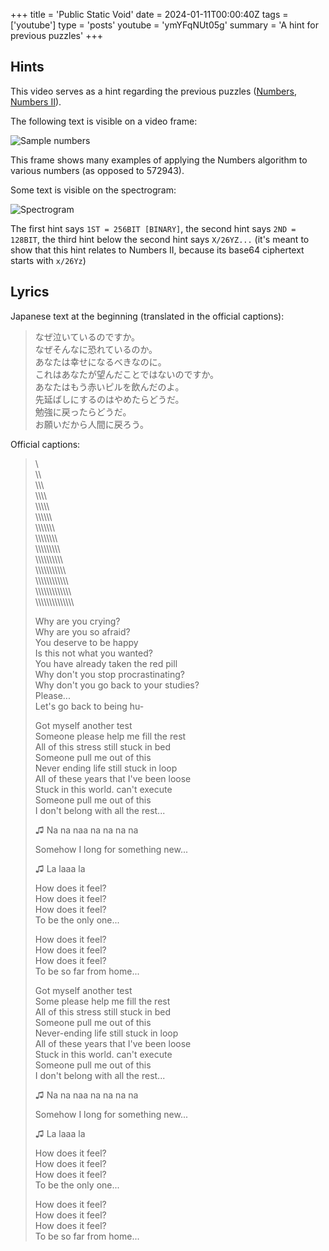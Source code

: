 +++
title = 'Public Static Void'
date = 2024-01-11T00:00:40Z
tags = ['youtube']
type = 'posts'
youtube = 'ymYFqNUt05g'
summary = 'A hint for previous puzzles'
+++

## Hints

This video serves as a hint regarding the previous puzzles
([Numbers](../numbers/), [Numbers II](../numbers2/)).

The following text is visible on a video frame:

![Sample numbers](/images/psv-keys.png)

This frame shows many examples of applying the Numbers algorithm to
various numbers (as opposed to 572943).

Some text is visible on the spectrogram:

![Spectrogram](/images/psv-audio.png)

The first hint says `1ST = 256BIT [BINARY]`, the second hint says `2ND =
128BIT`, the third hint below the second hint says `X/26YZ...` (it's
meant to show that this hint relates to Numbers II, because its base64
ciphertext starts with `x/26Yz`)

## Lyrics

Japanese text at the beginning (translated in the official captions):

> なぜ泣いているのですか。  
> なぜそんなに恐れているのか。  
> あなたは幸せになるべきなのに。  
> これはあなたが望んだことではないのですか。  
> あなたはもう赤いピルを飲んだのよ。  
> 先延ばしにするのはやめたらどうだ。  
> 勉強に戻ったらどうだ。  
> お願いだから人間に戻ろう。  

Official captions:

> \\  
> \\\\  
> \\\\\\  
> \\\\\\\\  
> \\\\\\\\\\  
> \\\\\\\\\\\\  
> \\\\\\\\\\\\\\  
> \\\\\\\\\\\\\\\\  
> \\\\\\\\\\\\\\\\\\  
> \\\\\\\\\\\\\\\\\\\\  
> \\\\\\\\\\\\\\\\\\\\\\  
> \\\\\\\\\\\\\\\\\\\\\\\\  
> \\\\\\\\\\\\\\\\\\\\\\\\\\  
> \\\\\\\\\\\\\\\\\\\\\\\\\\\\  
> 
> Why are you crying?  
> Why are you so afraid?  
> You deserve to be happy  
> Is this not what you wanted?  
> You have already taken the red pill  
> Why don't you stop procrastinating?  
> Why don't you go back to your studies?  
> Please...  
> Let's go back to being hu-  
> 
> Got myself another test  
> Someone please help me fill the rest  
> All of this stress still stuck in bed  
> Someone pull me out of this  
> Never ending life still stuck in loop  
> All of these years that I've been loose  
> Stuck in this world. can't execute  
> Someone pull me out of this  
> I don't belong with all the rest...  
> 
> ♫ Na na naa na na na na  
> 
> Somehow I long for something new...  
> 
> ♫ La laaa la  
> 
> How does it feel?  
> How does it feel?  
> How does it feel?  
> To be the only one...  
> 
> How does it feel?  
> How does it feel?  
> How does it feel?  
> To be so far from home...  
> 
> Got myself another test  
> Some please help me fill the rest  
> All of this stress still stuck in bed  
> Someone pull me out of this  
> Never-ending life still stuck in loop  
> All of these years that I've been loose  
> Stuck in this world. can't execute  
> Someone pull me out of this  
> I don't belong with all the rest...  
> 
> ♫ Na na naa na na na na  
> 
> Somehow I long for something new...  
> 
> ♫ La laaa la  
> 
> How does it feel?  
> How does it feel?  
> How does it feel?  
> To be the only one...  
> 
> How does it feel?  
> How does it feel?  
> How does it feel?  
> To be so far from home...  
